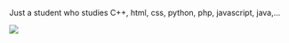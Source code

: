 Just a student who studies C++, html, css, python, php, javascript, java,...

<img src="https://discord.c99.nl/widget/theme-1/525500996185489428.png"></img>



<!---
ndkcuber/ndkcuber is a ✨ special ✨ repository because its `README.md` (this file) appears on your GitHub profile.
You can click the Preview link to take a look at your changes.
--->
